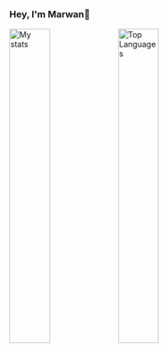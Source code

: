 ### Hey, I'm Marwan👋
<img src="https://github-readme-stats.vercel.app/api?username=Marwan-Taha&show_icons=true" alt="My stats" align="left" width="38%">
<img src="https://github-readme-stats.vercel.app/api/top-langs/?username=Marwan-Taha&layout=compact" alt="Top Languages" align="left" width="38%">
<!--
**Marwan-Taha/Marwan-Taha** is a ✨ _special_ ✨ repository because its `README.md` (this file) appears on your GitHub profile.

Here are some ideas to get you started:

- 🔭 I’m currently working on ...
- 🌱 I’m currently learning ...
- 👯 I’m looking to collaborate on ...
- 🤔 I’m looking for help with ...
- 💬 Ask me about ...
- 📫 How to reach me: ...
- 😄 Pronouns: ...
- ⚡ Fun fact: ...
-->
